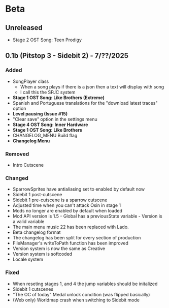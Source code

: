 # Beta
## Unreleased
- Stage 2 OST Song: Teen Prodigy
<version>

## 0.1b (Pitstop 3 - Sidebit 2) - 7/??/2025
### Added
- SongPlayer class
  - When a song plays if there is a json then a text will display with song 
  - I call this the SPJC system
- **Stage 1 OST Song: Like Brothers (Extreme)**
- Spanish and Portuguese translations for the "download latest traces" option
- **Level pausing (Issue #15)**
- "Clear save" option in the settings menu
- **Stage 4 OST Song: Inner Hardware**
- **Stage 1 OST Song: Like Brothers**
- CHANGELOG_MENU Build flag
- **Changelog Menu**
### Removed
- Intro Cutscene
### Changed
- SparrowSprites have antialiasing set to enabled by default now
- Sidebit 1 post-cutscene
- Sidebit 1 pre-cutscene is a sparrow cutscene
- Adjusted time when you can't attack Osin in stage 1
- Mods no longer are enabled by default when loaded
- Mod API version is 1.5
        - Global has a previousState variable
        - Version is a valid variable
- The main menu music 22 has been replaced with Lado.
- Beta changelog format
- The changelog has been split for every section of production
- FileManager's writeToPath function has been improved
- Version system is now the same as Creative
- Version system is softcoded
- Locale system
### Fixed
- When reseting stages 1, and 4 the jump variables should be initalized
- Sidebit 1 cutscenes
- "The OC of today" Medal unlock condition (was flipped basically)
- (Web only) Worldmap crash when switching to Sidebit mode